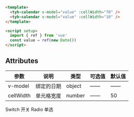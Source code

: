 ```html
<template>
  <tyh-calendar v-model="value" :cellWidth="70" />
  <tyh-calendar v-model="value" :cellWidth="10" />
</template>

<script setup>
  import { ref } from 'vue'
  const value = ref(new Date())
</script>
```

## Attributes

| 参数      | 说明       | 类型   | 可选值 | 默认值 |
| --------- | ---------- | ------ | ------ | ------ |
| v-model   | 绑定的日期 | object | ——     | ——     |
| cellWidth | 单元格宽度 | number | ——     | 50     |

<tyh-turn-page style="margin: 50px 0">
  <tyh-turn-page-item direction="left" url="/component/switch">
    Switch 开关
  </tyh-turn-page-item>
  <tyh-turn-page-item direction="right" url="/component/radio">
    Radio 单选
  </tyh-turn-page-item>
</tyh-turn-page>
